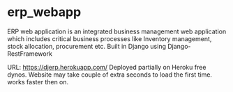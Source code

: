 # erp_webapp
ERP web application is an integrated business management web application which includes critical business processes like Inventory management, stock allocation, procurement etc. Built in Django using Django-RestFramework

URL: https://djerp.herokuapp.com/
Deployed partially on Heroku free dynos. Website may take couple of extra seconds to load the first time. works faster then on.
